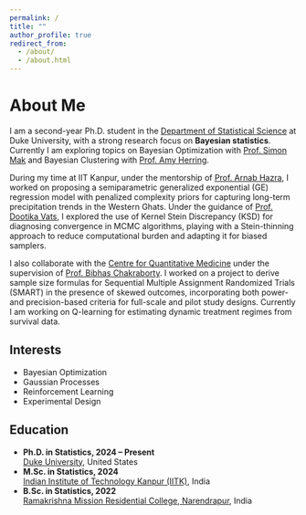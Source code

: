 ```yaml
---
permalink: /
title: ""
author_profile: true
redirect_from: 
  - /about/
  - /about.html
---
```


# About Me

<p>
  I am a second-year Ph.D. student in the
  <a href="https://stat.duke.edu" target="_blank">Department of Statistical Science</a> at Duke University, with a strong research focus on 
  <strong>Bayesian statistics</strong>. Currently I am exploring topics on Bayesian Optimization with <a href = "https://sites.google.com/view/simonmak/home">Prof. Simon Mak</a> and Bayesian Clustering with <a href="https://scholars.duke.edu/person/Amy.Herring">Prof. Amy Herring</a>. 
</p>

<p>
  During my time at IIT Kanpur, under the mentorship of <a href="https://sites.google.com/view/arnabhazra09/">Prof. Arnab Hazra</a>, I worked on proposing a semiparametric generalized exponential (GE) regression model with penalized complexity priors for capturing long-term precipitation trends in the Western Ghats.
Under the guidance of <a href="https://dvats.github.io/">Prof. Dootika Vats</a>, I explored the use of Kernel Stein Discrepancy (KSD) for diagnosing convergence in MCMC algorithms, playing with a Stein-thinning approach to reduce computational burden and adapting it for biased samplers.
</p>

<p>
  I also collaborate with the <a href="https://www.duke-nus.edu.sg/cqm" target="_blank">Centre for Quantitative Medicine</a> under the supervision of <a href="https://blog.nus.edu.sg/bibhas/">Prof. Bibhas Chakraborty</a>. I worked on a project to derive sample size formulas for Sequential Multiple Assignment Randomized Trials (SMART) in the presence of skewed outcomes, incorporating both power- and precision-based criteria for full-scale and pilot study designs. Currently I am working on Q-learning for estimating dynamic treatment regimes from survival data.
</p>

<div class="intro-columns">
  <div>
    <h2>Interests</h2>
    <ul class="fa-ul">
      <li><span class="fa-li"><i class="fas fa-book"></i></span>Bayesian Optimization</li>
      <li><span class="fa-li"><i class="fas fa-book"></i></span>Gaussian Processes</li>
      <li><span class="fa-li"><i class="fas fa-book"></i></span>Reinforcement Learning</li>
      <li><span class="fa-li"><i class="fas fa-book"></i></span>Experimental Design</li>
    </ul>
  </div>

  <div>
    <h2>Education</h2>
    <ul class="edu-list">
      <li>
        <strong>Ph.D. in Statistics, 2024 – Present</strong><br>
        <span class="edu-inst"><a href="https://stat.duke.edu" target="_blank" rel="noopener">Duke University</a>, United States</span>
      </li>
      <li>
        <strong>M.Sc. in Statistics, 2024</strong><br>
        <span class="edu-inst"><a href="https://iitk.ac.in" target="_blank">Indian Institute of Technology Kanpur (IITK)</a>, India</span>
      </li>
      <li>
        <strong>B.Sc. in Statistics, 2022</strong><br>
        <span class="edu-inst"><a href="https://rkmrc.in" target="_blank">Ramakrishna Mission Residential College, Narendrapur</a>, India</span>
      </li>
    </ul>
  </div>
</div>



